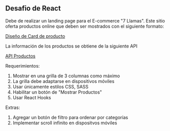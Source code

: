 ## Desafio de React

Debe de realizar un landing page para el E-commerce "7 Llamas". Este sitio oferta productos online que deben ser mostrados con el siguiente formato:

[Diseño de Card de producto](https://www.figma.com/file/JIfWgSFKCDJp3Db7IBg43d/Untitled?node-id=0%3A1)

La información de los productos se obtiene de la siguiente API

[API Productos](https://fakestoreapi.com/)

Requerimientos:

1. Mostrar en una grilla de 3 columnas como máximo
2. La grilla debe adaptarse en dispositivos móviles
3. Usar únicamente estilos CSS, SASS
4. Habilitar un botón de "Mostrar Productos"
5. Usar React Hooks

Extras:

1. Agregar un botón de filtro para ordenar por categorías
2. Implementar scroll infinito en dispositvos móviles
